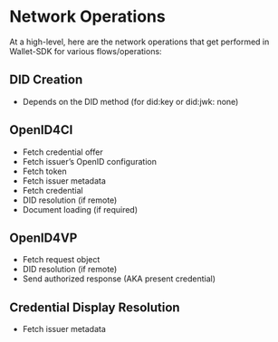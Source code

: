 # Network Operations

At a high-level, here are the network operations that get performed in Wallet-SDK for various flows/operations:

## DID Creation

* Depends on the DID method (for did:key or did:jwk: none)

## OpenID4CI

* Fetch credential offer
* Fetch issuer’s OpenID configuration
* Fetch token
* Fetch issuer metadata
* Fetch credential
* DID resolution (if remote)
* Document loading (if required)

## OpenID4VP
* Fetch request object
* DID resolution (if remote)
* Send authorized response (AKA present credential)

## Credential Display Resolution
* Fetch issuer metadata